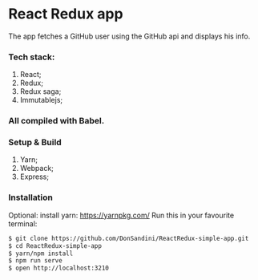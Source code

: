 # React Redux app

The app fetches a GitHub user using the GitHub api and displays his info.

### Tech stack:
1. React;
2. Redux;
3. Redux saga;
4. Immutablejs;
### All compiled with Babel.

### Setup & Build
1. Yarn;
2. Webpack;
3. Express;

### Installation
Optional: install yarn: https://yarnpkg.com/
Run this in your favourite terminal:

```sh
$ git clone https://github.com/DonSandini/ReactRedux-simple-app.git
$ cd ReactRedux-simple-app
$ yarn/npm install
$ npm run serve
$ open http://localhost:3210
```

